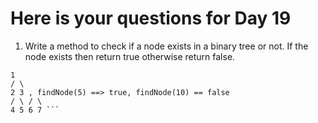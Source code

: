 # Here is your questions for Day 19

1. Write a method to check if a node exists in a binary tree or not. If the node exists then return true otherwise return false. <br>
 ``` Example
1
/ \
2 3 , findNode(5) ==> true, findNode(10) == false
/ \ / \
4 5 6 7 ```
